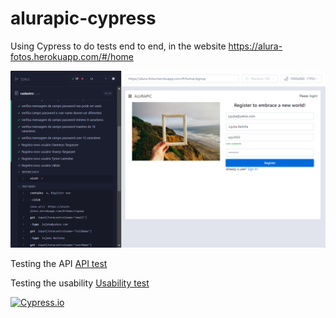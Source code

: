 # alurapic-cypress
Using Cypress to do tests end to end, in the website https://alura-fotos.herokuapp.com/#/home


<img src="https://github.com/hamadecd/alurapic-cypress/blob/main/cypress/screenshots/cadastro.cy.js/Testa%20funcionalidades%20de%20cadastro%20do%20Alurapic%20--%20Registra%20novo%20usu%C3%A1rio%20v%C3%A1lido%20(failed).png" >

Testing the API [API test](https://github.com/hamadecd/alurapic-cypress/blob/main/cypress/report/mochawesome-report/mochawesome_07092022_224806.html)

Testing the usability [Usability test](https://github.com/hamadecd/alurapic-cypress/blob/main/cypress/report/mochawesome-report/mochawesome_07092022_224751.html)

[![Cypress.io](https://img.shields.io/badge/tested%20with-Cypress-04C38E.svg)](https://www.cypress.io/)
